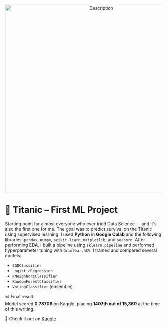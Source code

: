 
<p align="center">
  <img src="https://media1.tenor.com/m/XOOmEJhESJEAAAAd/titanic-1953-titanic-retro-movie.gif" alt="Description" width="600" />
</p>  

# 🚢 Titanic – First ML Project
Starting point for almost everyone who ever tried Data Science — and it's also the first one for me.
The goal was to predict survival on the Titanic using supervised learning. I used **Python** in **Google Colab** and the following libraries: `pandas`, `numpy`, `scikit-learn`, `matplotlib`, and `seaborn`.
After performing EDA, I built a pipeline using `sklearn.pipeline` and performed hyperparameter tuning with `GridSearchCV`. I trained and compared several models:

- `SGDClassifier`
- `LogisticRegression`
- `KNeighborsClassifier`
- `RandomForestClassifier`
- `VotingClassifier` (ensemble)

📊 Final result:  
Model scored **0.78708** on Kaggle, placing **1407th out of 15,360** at the time of this writing.

🔗 Check it out on [Kaggle](https://www.kaggle.com/code/maximravichev/titanic-notebook)

